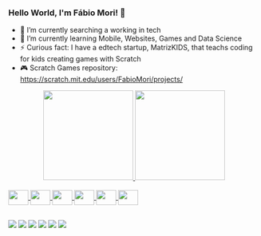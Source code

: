 ### Hello World, I'm Fábio Mori! 👋

- 🔭 I’m currently searching a working in tech
- 🌱 I’m currently learning Mobile, Websites, Games and Data Science
- ⚡ Curious fact: I have a edtech startup, MatrizKIDS, that teachs coding for kids creating games with Scratch
- 🎮 Scratch Games repository: https://scratch.mit.edu/users/FabioMori/projects/

<div align="center">
  <a href="https://github.com/DoctorNerds">
  <img height="180em" padding:1px float:left src="https://github-readme-stats.vercel.app/api?username=DoctorNerds&show_icons=true&theme=tokyonight&include_all_commits=true&count_private=true&layout=compact"/>
  <img height="180em" padding:1px src="https://github-readme-stats.vercel.app/api/top-langs/?username=DoctorNerds&layout=compact&langs_count=7&theme=tokyonight&layout=compact"/>
</div>
  
  </div>
<div style="display: inline_block"><br>
  <img align="center" height="30" width="40" src="https://cdn.jsdelivr.net/gh/devicons/devicon/icons/javascript/javascript-original.svg" />
  <img align="center" height="30" width="40" src="https://cdn.jsdelivr.net/gh/devicons/devicon/icons/matlab/matlab-original.svg" />
  <img align="center" height="30" width="40" src="https://cdn.jsdelivr.net/gh/devicons/devicon/icons/numpy/numpy-original.svg" />
  <img align="center" height="30" width="40" src="https://cdn.jsdelivr.net/gh/devicons/devicon/icons/python/python-original.svg" />
  <img align="center" height="30" width="40" src="https://cdn.jsdelivr.net/gh/devicons/devicon/icons/react/react-original.svg" />
  <img align="center" height="30" width="40" src="https://cdn.jsdelivr.net/gh/devicons/devicon/icons/vscode/vscode-original.svg" />
</div>

##

<div> 
  
  <a href="mailto:fsmmori@gmail.com" target="_blank"><img src="https://img.shields.io/badge/Gmail-D14836?style=for-the-badge&logo=gmail&logoColor=white" target="_blank"></a>
  <a href="https://wa.me/5511996406980" target="_blank"><img src="https://img.shields.io/badge/WhatsApp-25D366?style=for-the-badge&logo=whatsapp&logoColor=white" target="_blank"></a>
    <a href="https://www.linkedin.com/in/fabiosmmori/" target="_blank"><img src="https://img.shields.io/badge/LinkedIn-0077B5?style=for-the-badge&logo=linkedin&logoColor=white" target="_blank"></a>
  <a href="https://www.tiktok.com/@matrizkids?lang=pt-BR" target="_blank"><img src="https://img.shields.io/badge/TikTok-000000?style=for-the-badge&logo=tiktok&logoColor=white" target="_blank"></a>
  <a href="https://www.youtube.com/channel/UCbPmQzSljZ6qd9WBKe0Sc0A" target="_blank"><img src="https://img.shields.io/badge/YouTube-FF0000?style=for-the-badge&logo=youtube&logoColor=white" target="_blank"></a>
  <a href="https://www.instagram.com/conectandoamatriz/" target="_blank"><img src="https://img.shields.io/badge/Instagram-E4405F?style=for-the-badge&logo=instagram&logoColor=white" target="_blank"></a>


    
</div>

